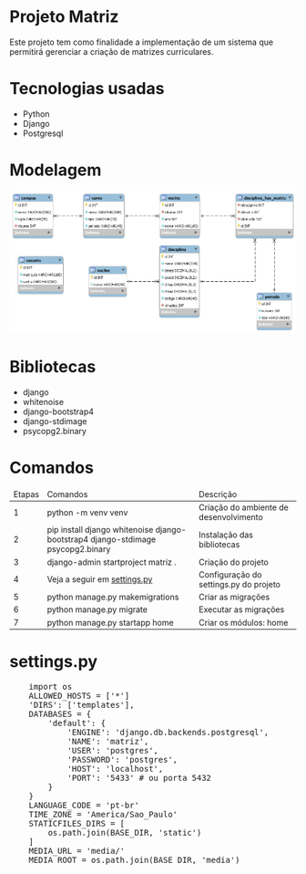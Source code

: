 # Projeto Matriz

Este projeto tem como finalidade a implementação de um sistema que permitirá gerenciar a criação de matrizes curriculares.

# Tecnologias usadas

<ul>
    <li>Python</li>
    <li>Django</li>
    <li>Postgresql</li>
</ul>

# Modelagem

<center>
    <img src="https://github.com/sousagomide/matriz-django/blob/main/database/model_img.png" alt="Modelagem do Banco de Dados"/>
</center>

# Bibliotecas

<ul>
    <li>django</li>
    <li>whitenoise</li>
    <li>django-bootstrap4</li>
    <li>django-stdimage</li>
    <li>psycopg2.binary</li>
</ul>

# Comandos

<table>
    <thead>
        <tr>
            <td>Etapas</td>
            <td>Comandos</td>
            <td>Descrição</td>
        </tr>
    </thead>
    <tbody>
        <tr>
            <td>1</td>
            <td>python -m venv venv</td>
            <td>Criação do ambiente de desenvolvimento</td>
        </tr>
        <tr>
            <td>2</td>
            <td>pip install django whitenoise django-bootstrap4 django-stdimage psycopg2.binary</td>
            <td>Instalação das bibliotecas</td>
        </tr>
        <tr>
            <td>3</td>
            <td>django-admin startproject matriz .</td>
            <td>Criação do projeto</td>
        </tr>
        <tr>
            <td>4</td>
            <td>Veja a seguir em <a href="https://github.com/sousagomide/matriz-django#settingspy">settings.py</a></td>
            <td>Configuração do settings.py do projeto</td>
        </tr>
        <tr>
            <td>5</td>
            <td>python manage.py makemigrations</td>
            <td>Criar as migrações</td>
        </tr>
        <tr>
            <td>6</td>
            <td>python manage.py migrate</td>
            <td>Executar as migrações</td>
        </tr>
        <tr>
            <td>7</td>
            <td>python manage.py startapp home</td>
            <td>Criar os módulos: home</td>
        </tr>
    </tbody>
</table>

# settings.py

<pre>
    import os
    ALLOWED_HOSTS = ['*']
    'DIRS': ['templates'],
    DATABASES = {
        'default': {
            'ENGINE': 'django.db.backends.postgresql',
            'NAME': 'matriz',
            'USER': 'postgres',
            'PASSWORD': 'postgres',
            'HOST': 'localhost',
            'PORT': '5433' # ou porta 5432
        }
    }
    LANGUAGE_CODE = 'pt-br'
    TIME_ZONE = 'America/Sao_Paulo'
    STATICFILES_DIRS = [
        os.path.join(BASE_DIR, 'static')
    ]
    MEDIA_URL = 'media/'
    MEDIA_ROOT = os.path.join(BASE_DIR, 'media')
</pre>
